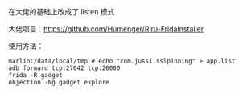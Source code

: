 在大佬的基础上改成了 listen 模式

大佬项目：https://github.com/Humenger/Riru-FridaInstaller

使用方法：

```
marlin:/data/local/tmp # echo "com.jussi.sslpinning" > app.list
adb forward tcp:27042 tcp:26000
frida -R gadget
objection -Ng gadget explore
```